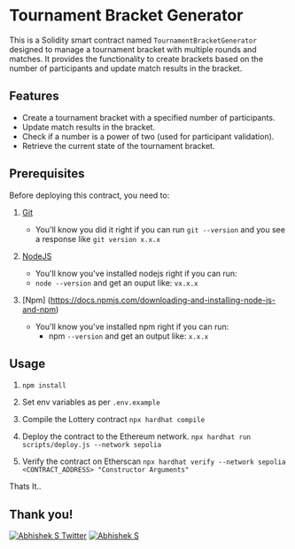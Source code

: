 # Tournament Bracket Generator

This is a Solidity smart contract named `TournamentBracketGenerator` designed to manage a tournament bracket with multiple rounds and matches. It provides the functionality to create brackets based on the number of participants and update match results in the bracket.

## Features

- Create a tournament bracket with a specified number of participants.
- Update match results in the bracket.
- Check if a number is a power of two (used for participant validation).
- Retrieve the current state of the tournament bracket.

## Prerequisites

Before deploying this contract, you need to:

1. [Git](https://git-scm.com/book/en/v2/Getting-Started-Installing-Git) 
    - You'll know you did it right if you can run ```git --version``` and you see a response like ```git version x.x.x```
  
2. [NodeJS](https://nodejs.org/en/)
    - You'll know you've installed nodejs right if you can run:
    - ```node --version``` and get an ouput like: ```vx.x.x```

3. [Npm] (https://docs.npmjs.com/downloading-and-installing-node-js-and-npm)
    - You'll know you've installed npm right if you can run:
        - npm ```--version``` and get an output like: ```x.x.x```

## Usage

1. ``npm install``
2. Set env variables as per ``.env.example``

3. Compile the Lottery contract ``npx hardhat compile``
4. Deploy the contract to the Ethereum network. 
   ``npx hardhat run scripts/deploy.js --network sepolia``
5. Verify the contract on Etherscan
    ``npx hardhat verify --network sepolia <CONTRACT_ADDRESS> "Constructor Arguments"``

Thats It..

## Thank you!

[![Abhishek S Twitter](https://img.shields.io/badge/Twitter-1DA1F2?style=for-the-badge&logo=twitter&logoColor=white)](https://twitter.com/Abverse_)
[![Abhishek S](https://img.shields.io/badge/LinkedIn-0077B5?style=for-the-badge&logo=linkedin&logoColor=white)](https://www.linkedin.com/in/abhishek-s-ckm)